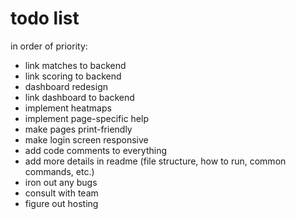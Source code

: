 # todo list

in order of priority:

- link matches to backend
- link scoring to backend
- dashboard redesign
- link dashboard to backend
- implement heatmaps
- implement page-specific help
- make pages print-friendly
- make login screen responsive
- add code comments to everything
- add more details in readme (file structure, how to run, common commands, etc.)
- iron out any bugs
- consult with team
- figure out hosting
